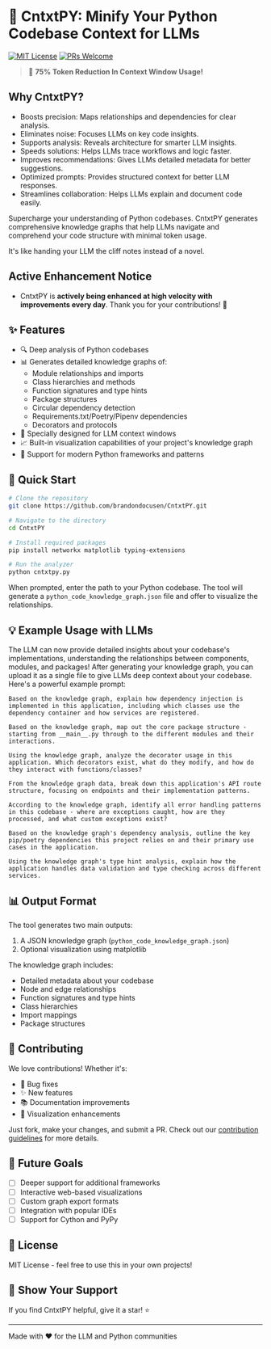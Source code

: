 # 🐍 CntxtPY: Minify Your Python Codebase Context for LLMs

[![MIT License](https://img.shields.io/badge/License-MIT-green.svg)](https://choosealicense.com/licenses/mit/)
[![PRs Welcome](https://img.shields.io/badge/PRs-welcome-brightgreen.svg?style=flat-square)](http://makeapullrequest.com)

> 🤯 **75% Token Reduction In Context Window Usage!**

## Why CntxtPY?

-  Boosts precision: Maps relationships and dependencies for clear analysis.
-  Eliminates noise: Focuses LLMs on key code insights.
-  Supports analysis: Reveals architecture for smarter LLM insights.
-  Speeds solutions: Helps LLMs trace workflows and logic faster.
-  Improves recommendations: Gives LLMs detailed metadata for better suggestions.
-  Optimized prompts: Provides structured context for better LLM responses.
-  Streamlines collaboration: Helps LLMs explain and document code easily.

Supercharge your understanding of Python codebases. CntxtPY generates comprehensive knowledge graphs that help LLMs navigate and comprehend your code structure with minimal token usage.

It's like handing your LLM the cliff notes instead of a novel.

## **Active Enhancement Notice**

- CntxtPY is **actively being enhanced at high velocity with improvements every day**. Thank you for your contributions! 🙌

## ✨ Features

- 🔍 Deep analysis of Python codebases
- 📊 Generates detailed knowledge graphs of:
  - Module relationships and imports
  - Class hierarchies and methods
  - Function signatures and type hints
  - Package structures
  - Circular dependency detection
  - Requirements.txt/Poetry/Pipenv dependencies
  - Decorators and protocols
- 🎯 Specially designed for LLM context windows
- 📈 Built-in visualization capabilities of your project's knowledge graph
- 🚀 Support for modern Python frameworks and patterns

## 🚀 Quick Start

```bash
# Clone the repository
git clone https://github.com/brandondocusen/CntxtPY.git

# Navigate to the directory
cd CntxtPY

# Install required packages
pip install networkx matplotlib typing-extensions

# Run the analyzer
python cntxtpy.py
```

When prompted, enter the path to your Python codebase. The tool will generate a `python_code_knowledge_graph.json` file and offer to visualize the relationships.

## 💡 Example Usage with LLMs

The LLM can now provide detailed insights about your codebase's implementations, understanding the relationships between components, modules, and packages! After generating your knowledge graph, you can upload it as a single file to give LLMs deep context about your codebase. Here's a powerful example prompt:

```Prompt Example
Based on the knowledge graph, explain how dependency injection is implemented in this application, including which classes use the dependency container and how services are registered.
```

```Prompt Example
Based on the knowledge graph, map out the core package structure - starting from __main__.py through to the different modules and their interactions.
```

```Prompt Example
Using the knowledge graph, analyze the decorator usage in this application. Which decorators exist, what do they modify, and how do they interact with functions/classes?
```

```Prompt Example
From the knowledge graph data, break down this application's API route structure, focusing on endpoints and their implementation patterns.
```

```Prompt Example
According to the knowledge graph, identify all error handling patterns in this codebase - where are exceptions caught, how are they processed, and what custom exceptions exist?
```

```Prompt Example
Based on the knowledge graph's dependency analysis, outline the key pip/poetry dependencies this project relies on and their primary use cases in the application.
```

```Prompt Example
Using the knowledge graph's type hint analysis, explain how the application handles data validation and type checking across different services.
```

## 📊 Output Format

The tool generates two main outputs:
1. A JSON knowledge graph (`python_code_knowledge_graph.json`)
2. Optional visualization using matplotlib

The knowledge graph includes:
- Detailed metadata about your codebase
- Node and edge relationships
- Function signatures and type hints
- Class hierarchies
- Import mappings
- Package structures

## 🤝 Contributing

We love contributions! Whether it's:
- 🐛 Bug fixes
- ✨ New features
- 📚 Documentation improvements
- 🎨 Visualization enhancements

Just fork, make your changes, and submit a PR. Check out our [contribution guidelines](CONTRIBUTING.md) for more details.

## 🎯 Future Goals

- [ ] Deeper support for additional frameworks
- [ ] Interactive web-based visualizations
- [ ] Custom graph export formats
- [ ] Integration with popular IDEs
- [ ] Support for Cython and PyPy

## 📝 License

MIT License - feel free to use this in your own projects!

## 🌟 Show Your Support

If you find CntxtPY helpful, give it a star! ⭐️ 

---

Made with ❤️ for the LLM and Python communities
